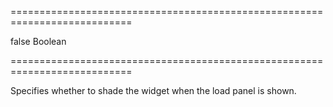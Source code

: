 ===========================================================================
<!--default-->false<!--/default-->
<!--type-->Boolean<!--/type-->
===========================================================================

<!--shortDescription-->
Specifies whether to shade the widget when the load panel is shown.
<!--/shortDescription-->

<!--fullDescription-->

<!--/fullDescription-->